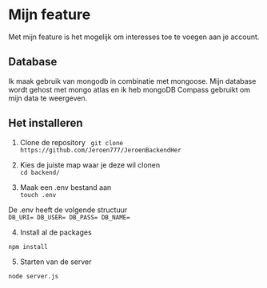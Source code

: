 # Mijn feature
Met mijn feature is het mogelijk om interesses toe te voegen aan je account.

## Database
Ik maak gebruik van mongodb in combinatie met mongoose. Mijn database wordt gehost met mongo atlas en ik heb mongoDB Compass gebruikt om mijn data te weergeven.

## Het installeren
1. Clone de repository
`` 
git clone https://github.com/Jeroen777/JeroenBackendHer
``  
  
2. Kies de juiste map waar je deze wil clonen  
``
cd backend/
``
  
3. Maak een .env bestand aan  
``
touch .env
``

De .env heeft de volgende structuur   
``
DB_URI=
DB_USER=
DB_PASS=
DB_NAME=
``
  
4. Install al de packages  

``npm install``  
  
5. Starten van de server  

``node server.js``